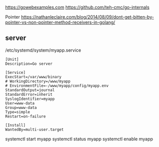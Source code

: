 https://gowebexamples.com
https://github.com/teh-cmc/go-internals

Pointer
https://nathanleclaire.com/blog/2014/08/09/dont-get-bitten-by-pointer-vs-non-pointer-method-receivers-in-golang/


## server

/etc/systemd/system/myapp.service

```
[Unit]
Description=Go server

[Service]
ExecStart=/var/www/binary
# WorkingDirectory=/www/myapp
# EnvironmentFile=-/www/myapp/config/myapp.env
StandardOutput=journal
StandardError=inherit
SyslogIdentifier=myapp
User=www-data
Group=www-data
Type=simple
Restart=on-failure

[Install]
WantedBy=multi-user.target

```

systemctl start myapp
systemctl status myapp
systemctl enable myapp

```
